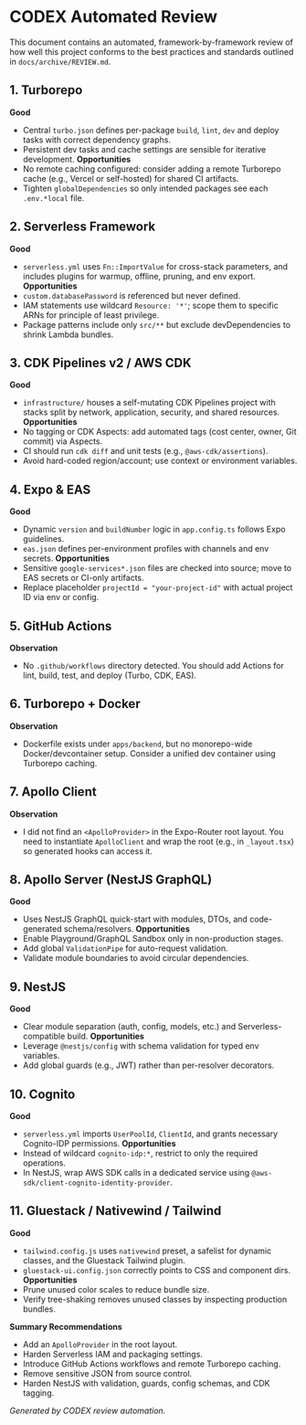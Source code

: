  # CODEX Automated Review

 This document contains an automated, framework-by-framework review of how well this project conforms to the best practices and standards outlined in `docs/archive/REVIEW.md`.

 ## 1. Turborepo
 **Good**
 - Central `turbo.json` defines per-package `build`, `lint`, `dev` and deploy tasks with correct dependency graphs.
 - Persistent dev tasks and cache settings are sensible for iterative development.
 **Opportunities**
 - No remote caching configured: consider adding a remote Turborepo cache (e.g., Vercel or self-hosted) for shared CI artifacts.
 - Tighten `globalDependencies` so only intended packages see each `.env.*local` file.

 ## 2. Serverless Framework
 **Good**
 - `serverless.yml` uses `Fn::ImportValue` for cross-stack parameters, and includes plugins for warmup, offline, pruning, and env export.
 **Opportunities**
 - `custom.databasePassword` is referenced but never defined.
 - IAM statements use wildcard `Resource: '*'`; scope them to specific ARNs for principle of least privilege.
 - Package patterns include only `src/**` but exclude devDependencies to shrink Lambda bundles.

 ## 3. CDK Pipelines v2 / AWS CDK
 **Good**
 - `infrastructure/` houses a self-mutating CDK Pipelines project with stacks split by network, application, security, and shared resources.
 **Opportunities**
 - No tagging or CDK Aspects: add automated tags (cost center, owner, Git commit) via Aspects.
 - CI should run `cdk diff` and unit tests (e.g., `@aws-cdk/assertions`).
 - Avoid hard-coded region/account; use context or environment variables.

 ## 4. Expo & EAS
 **Good**
 - Dynamic `version` and `buildNumber` logic in `app.config.ts` follows Expo guidelines.
 - `eas.json` defines per-environment profiles with channels and env secrets.
 **Opportunities**
 - Sensitive `google-services*.json` files are checked into source; move to EAS secrets or CI-only artifacts.
 - Replace placeholder `projectId = "your-project-id"` with actual project ID via env or config.

 ## 5. GitHub Actions
 **Observation**
 - No `.github/workflows` directory detected. You should add Actions for lint, build, test, and deploy (Turbo, CDK, EAS).

 ## 6. Turborepo + Docker
 **Observation**
 - Dockerfile exists under `apps/backend`, but no monorepo-wide Docker/devcontainer setup. Consider a unified dev container using Turborepo caching.

 ## 7. Apollo Client
 **Observation**
 - I did not find an `<ApolloProvider>` in the Expo-Router root layout. You need to instantiate `ApolloClient` and wrap the root (e.g., in `_layout.tsx`) so generated hooks can access it.

 ## 8. Apollo Server (NestJS GraphQL)
 **Good**
 - Uses NestJS GraphQL quick-start with modules, DTOs, and code-generated schema/resolvers.
 **Opportunities**
 - Enable Playground/GraphQL Sandbox only in non-production stages.
 - Add global `ValidationPipe` for auto-request validation.
 - Validate module boundaries to avoid circular dependencies.

 ## 9. NestJS
 **Good**
 - Clear module separation (auth, config, models, etc.) and Serverless-compatible build.
 **Opportunities**
 - Leverage `@nestjs/config` with schema validation for typed env variables.
 - Add global guards (e.g., JWT) rather than per-resolver decorators.

 ## 10. Cognito
 **Good**
 - `serverless.yml` imports `UserPoolId`, `ClientId`, and grants necessary Cognito-IDP permissions.
 **Opportunities**
 - Instead of wildcard `cognito-idp:*`, restrict to only the required operations.
 - In NestJS, wrap AWS SDK calls in a dedicated service using `@aws-sdk/client-cognito-identity-provider`.

 ## 11. Gluestack / Nativewind / Tailwind
 **Good**
 - `tailwind.config.js` uses `nativewind` preset, a safelist for dynamic classes, and the Gluestack Tailwind plugin.
 - `gluestack-ui.config.json` correctly points to CSS and component dirs.
 **Opportunities**
 - Prune unused color scales to reduce bundle size.
 - Verify tree-shaking removes unused classes by inspecting production bundles.

 **Summary Recommendations**
 - Add an `ApolloProvider` in the root layout.
 - Harden Serverless IAM and packaging settings.
 - Introduce GitHub Actions workflows and remote Turborepo caching.
 - Remove sensitive JSON from source control.
 - Harden NestJS with validation, guards, config schemas, and CDK tagging.

 _Generated by CODEX review automation._